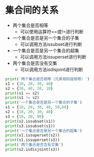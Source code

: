 # 集合间的关系
 - 两个集合是否相等
   - 可以使用运算符==或!=进行判断
 - 一个集合是否是另一个集合的子集
   - 可以调用方法issubset进行判断
 - 一个集合是否是另一个集合的超集
   - 可以调用方法issuperset进行判断
 - 两个集合是否没有交集
   - 可以调用方法isdisjoint进行判断

```Python
print('两个集合是否相等（元素相同就相等）')
s1 = {10, 20, 30, 40}
s2 = {30, 40, 20, 10}
print(s1 == s2)
print(s1 != s2)
print('一个集合是否是另一个集合的子集')
s1 = {10, 20, 30, 40, 50,60}
s2 = {10, 20, 30, 40}
s3 = {10, 20, 90}
print(s2.issubset(s1))
print(s3.issubset(s1))
print('一个集合是否是另一个集合的超集')
print(s1.issuperset(s2))
print(s1.issuperset(s3))
print('两个集合是否含有交集')
print(s2.isdisjoint(s3))
```
